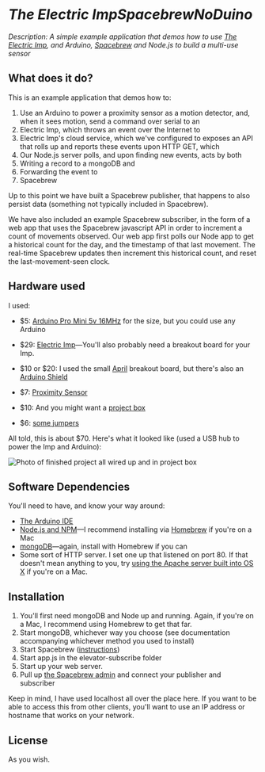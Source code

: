 # _The Electric ImpSpacebrewNoDuino_

_Description: A simple example application that demos how to use [The Electric Imp](http://electricimp.com), and Arduino, [Spacebrew](http://docs.spacebrew.cc) and Node.js to build a multi-use sensor_

## What does it do?

This is an example application that demos how to:

1. Use an Arduino to power a proximity sensor as a motion detector, and, when it sees motion, send a command over serial to an
2. Electric Imp, which throws an event over the Internet to
3. Electric Imp's cloud service, which we've configured to exposes an API that rolls up and reports these events upon HTTP GET, which
4. Our Node.js server polls, and upon finding new events, acts by both
5. Writing a record to a mongoDB and
6. Forwarding the event to
7. Spacebrew

Up to this point we have built a Spacebrew publisher, that happens to also persist data (something not typically included in Spacebrew).

We have also included an example Spacebrew subscriber, in the form of a web app that uses the Spacebrew javascript API in order to increment a count of movements observed. Our web app first polls our Node app to get a historical count for the day, and the timestamp of that last movement. The real-time Spacebrew updates then increment this historical count, and reset the last-movement-seen clock.

## Hardware used

I used:

* $5: [Arduino Pro Mini 5v 16MHz](http://www.amazon.com/gp/product/B00CERRT7O/ref=as_li_ss_tl?ie=UTF8&camp=1789&creative=390957&creativeASIN=B00CERRT7O&linkCode=as2&tag=tum0a8-20) for the size, but you could use any Arduino

* $29: [Electric Imp](http://www.amazon.com/gp/product/B009K2ILKK/ref=as_li_ss_tl?ie=UTF8&camp=1789&creative=390957&creativeASIN=B009K2ILKK&linkCode=as2&tag=tum0a8-20)—You'll also probably need a breakout board for your Imp.

* $10 or $20: I used the small [April](http://www.amazon.com/gp/product/B009K2KVU8/ref=as_li_ss_tl?ie=UTF8&camp=1789&creative=390957&creativeASIN=B009K2KVU8&linkCode=as2&tag=tum0a8-20) breakout board, but there's also an [Arduino Shield](http://www.amazon.com/gp/product/B009K2JWH6/ref=as_li_ss_tl?ie=UTF8&camp=1789&creative=390957&creativeASIN=B009K2JWH6&linkCode=as2&tag=tum0a8-20)

* $7: [Proximity Sensor](http://www.amazon.com/gp/product/B004U8TOE6/ref=as_li_ss_tl?ie=UTF8&camp=1789&creative=390957&creativeASIN=B004U8TOE6&linkCode=as2&tag=tum0a8-20)

* $10: And you might want a [project box](http://www.amazon.com/gp/product/B00CSRW6UU/ref=as_li_ss_tl?ie=UTF8&camp=1789&creative=390957&creativeASIN=B00CSRW6UU&linkCode=as2&tag=tum0a8-20)

* $6: [some jumpers](http://www.amazon.com/gp/product/B0040DEI9M/ref=as_li_ss_tl?ie=UTF8&camp=1789&creative=390957&creativeASIN=B0040DEI9M&linkCode=as2&tag=tum0a8-20)

All told, this is about $70. Here's what it looked like (used a USB hub to power the Imp and Arduino):

![Photo of finished project all wired up and in project box](http://static.squarespace.com/static/5007621584aef6ab9ccf8cd0/t/52f94de8e4b01b0785c4bef1/1392070129436/IMG_2473.jpg?format=750w)

## Software Dependencies

You'll need to have, and know your way around:

* [The Arduino IDE](http://arduino.cc/en/main/software)
* [Node.js and NPM](http://nodejs.org)—I recommend installing via [Homebrew](http://brew.sh) if you're on a Mac
* [mongoDB](http://www.mongodb.com)—again, install with Homebrew if you can
* Some sort of HTTP server. I set one up that listened on port 80. If that doesn't mean anything to you, try [using the Apache server built into OS X](http://brianflove.com/2013/10/23/os-x-mavericks-and-apache/) if you're on a Mac.

## Installation

1. You'll first need mongoDB and Node up and running. Again, if you're on a Mac, I recommend using Homebrew to get that far.
2. Start mongoDB, whichever way you choose (see documentation accompanying whichever method you used to install)
3. Start Spacebrew ([instructions](https://github.com/Spacebrew/spacebrew))
4. Start app.js in the elevator-subscribe folder
5. Start up your web server.
6. Pull up [the Spacebrew admin](http://spacebrew.github.io/spacebrew/admin/admin.html?server=localhost) and connect your publisher and subscriber

Keep in mind, I have used localhost all over the place here. If you want to be able to access this from other clients, you'll want to use an IP address or hostname that works on your network.

## License

As you wish.